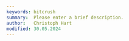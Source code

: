 ```yaml
---
keywords: bitcrush
summary:  Please enter a brief description.
author:   Christoph Hart
modified: 30.05.2024
---
```

  
